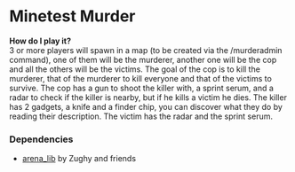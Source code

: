 # Minetest Murder

**How do I play it?** <br>
3 or more players will spawn in a map (to be created via the /murderadmin command), one of them will be the murderer, another one will be the cop and all the others 
will be the victims. The goal of the cop is to kill the murderer, that of the murderer to kill everyone and that of the victims to survive.
The cop has a gun to shoot the killer with, a sprint serum, and a radar to check if the killer is nearby, but if he kills a victim he dies.
The killer has 2 gadgets, a knife and a finder chip, you can discover what they do by reading their description.
The victim has the radar and the sprint serum.

### Dependencies
* [arena_lib](https://gitlab.com/zughy-friends-minetest/arena_lib/) by Zughy and friends
